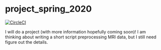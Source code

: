 # project_spring_2020

[![CircleCI](https://circleci.com/gh/biof309/project_spring_2020/tree/master.svg?style=shield)](https://circleci.com/gh/biof309/project_spring_2020/tree/master)


I will do a project (with more information hopefully coming soon)! I am thinking about writing a short script preprocessing MRI data, but I still need figure out the details. 
